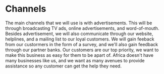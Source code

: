 # Channels
The main channels that we will use is with advertisements. This will be through broadcasting TV ads, online advertisements, and word-of-mouth. Besides advertisement, we will also communicate through our website, helplines, and a mailing list to our loyal customers. We will gain feeback from our custormers in the form of a survey, and we'll also gain feedback through our partner banks. Our customers are our top priority, we want to make this business as easy for them to be apart of. Africa doesn't have many businesses like us, and we want as many avenues to provide assistance so any customer can get the help they need.
